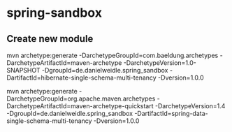 # spring-sandbox




## Create new module
mvn archetype:generate -DarchetypeGroupId=com.baeldung.archetypes
-DarchetypeArtifactId=maven-archetype
-DarchetypeVersion=1.0-SNAPSHOT
-DgroupId=de.danielweidle.spring_sandbox
-DartifactId=hibernate-single-schema-multi-tenancy
-Dversion=1.0.0



mvn archetype:generate -DarchetypeGroupId=org.apache.maven.archetypes -DarchetypeArtifactId=maven-archetype-quickstart -DarchetypeVersion=1.4 -DgroupId=de.danielweidle.spring_sandbox -DartifactId=spring-data-single-schema-multi-tenancy -Dversion=1.0.0